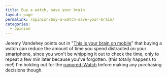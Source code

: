 ```yaml
---
title: Buy a watch, save your brain
layout: page
permalink: /opinion/buy-a-watch-save-your-brain/
categories:
  - opinion
---
```

Jeremy Vandehey points out in "[This is your brain on mobile][1]" that buying a watch can reduce the amount of time you spend distracted on your smartphone, since you won't be whipping it out to check the time, only to repeat a few min later because you've forgotten. (this totally happens to me!) I'm holding out for the [rumored iWatch][2] before making any purchasing decisions though.

 [1]: https://medium.com/p/15308056cfae
 [2]: http://www.macrumors.com/roundup/iwatch/
